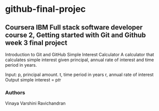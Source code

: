 # github-final-projec

## Coursera IBM Full stack software developer course 2, Getting started with Git and Github week 3 final project

Introduction to Git and GitHub
Simple Interest Calculator
A calculator that calculates simple interest given principal, annual rate of interest and time period in years.

Input:
   p, principal amount.
   t, time period in years
   r, annual rate of interest
Output
   simple interest = p*t*r

### Authors
Vinaya Varshini Ravichandran
